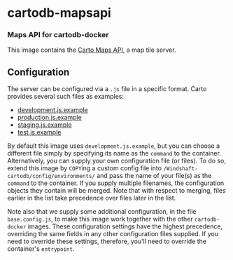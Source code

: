 # cartodb-mapsapi
### Maps API for cartodb-docker

This image contains the [Carto Maps API](https://github.com/CartoDB/Windshaft-cartodb), a map tile server.

## Configuration

The server can be configured via a `.js` file in a specific format. Carto provides several such files as examples:
- [development.js.example](https://github.com/CartoDB/Windshaft-cartodb/blob/master/config/environments/development.js.example)
- [production.js.example](https://github.com/CartoDB/Windshaft-cartodb/blob/master/config/environments/production.js.example)
- [staging.js.example](https://github.com/CartoDB/Windshaft-cartodb/blob/master/config/environments/staging.js.example)
- [test.js.example](https://github.com/CartoDB/Windshaft-cartodb/blob/master/config/environments/test.js.example)

By default this image uses `development.js.example`, but you can choose a different file simply by specifying its name as the `command` to the container. Alternatively, you can supply your own configuration file (or files). To do so, extend this image by `COPY`ing a custom config file into `/Windshaft-cartodb/config/environments/`
and pass the name of your file(s) as the `command` to the container. If you supply multiple filenames, the configuration objects they contain will be merged. Note that with respect to merging, files earlier in the list take precedence over files later in the list.

Note also that we supply some additional configuration, in the file `base.config.js`, to make this image work together with the other `cartodb-docker` images. These configuration settings have the highest precedence, overriding the same fields in any other configuration files supplied. If you need to override these settings, therefore, you'll need to override the container's `entrypoint`.

